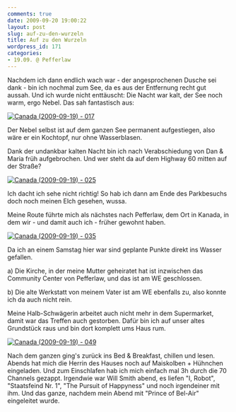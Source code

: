 ```yaml
---
comments: true
date: 2009-09-20 19:00:22
layout: post
slug: auf-zu-den-wurzeln
title: Auf zu den Wurzeln
wordpress_id: 171
categories:
- 19.09. @ Pefferlaw
---
```


Nachdem ich dann endlich wach war - der angesprochenen Dusche sei dank - bin ich nochmal zum See, da es aus der Entfernung recht gut aussah. Und ich wurde nicht enttäuscht: Die Nacht war kalt, der See noch warm, ergo Nebel. Das sah fantastisch aus:

[![Canada (2009-09-19) - 017](http://farm3.static.flickr.com/2567/3939282086_2e2af455d3.jpg)](http://www.flickr.com/photos/walsweer/3939282086/)

Der Nebel selbst ist auf dem ganzen See permanent aufgestiegen, also wäre er ein Kochtopf, nur ohne Wasserblasen.

Dank der undankbar kalten Nacht bin ich nach Verabschiedung von Dan & Maria früh aufgebrochen. Und wer steht da auf dem Highway 60 mitten auf der Straße?

[![Canada (2009-09-19) - 025](http://farm4.static.flickr.com/3425/3938506719_0225d2ebae.jpg)](http://www.flickr.com/photos/walsweer/3938506719/)

Ich dacht ich sehe nicht richtig! So hab ich dann am Ende des Parkbesuchs doch noch meinen Elch gesehen, wussa.

Meine Route führte mich als nächstes nach Pefferlaw, dem Ort in Kanada, in dem wir - und damit auch ich - früher gewohnt haben.

[![Canada (2009-09-19) - 035](http://farm3.static.flickr.com/2514/3939285662_03f9d7a820.jpg)](http://www.flickr.com/photos/walsweer/3939285662/)

Da ich an einem Samstag hier war sind geplante Punkte direkt ins Wasser gefallen.

a) Die Kirche, in der meine Mutter geheiratet hat ist inzwischen das Community Center von Pefferlaw, und das ist am WE geschlossen.

b) Die alte Werkstatt von meinem Vater ist am WE ebenfalls zu, also konnte ich da auch nicht rein.

Meine Halb-Schwägerin arbeitet auch nicht mehr in dem Supermarket, damit war das Treffen auch gestorben. Dafür bin ich auf unser altes Grundstück raus und bin dort komplett ums Haus rum.

[![Canada (2009-09-19) - 049](http://farm3.static.flickr.com/2595/3939286054_3dee665b09.jpg)](http://www.flickr.com/photos/walsweer/3939286054/)

Nach dem ganzen ging's zurück ins Bed & Breakfast, chillen und lesen. Abends hat mich die Herrin des Hauses noch auf Maiskolben + Hühnchen eingeladen. Und zum Einschlafen hab ich mich einfach mal 3h durch die 70 Channels gezappt. Irgendwie war Will Smith abend, es liefen "I, Robot", "Staatsfeind Nr. 1", "The Pursuit of Happyness" und noch irgendeiner mit ihm. Und das ganze, nachdem mein Abend mit "Prince of Bel-Air" eingeleitet wurde.
